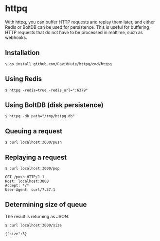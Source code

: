 # httpq

With httpq, you can buffer HTTP requests and replay them later, and either Redis or BoltDB can be used for persistence. This is useful for buffering HTTP requests that do not have to be processed in realtime, such as webhooks.

## Installation

```shell
$ go install github.com/DavidHuie/httpq/cmd/httpq
```

## Using Redis

```shell
$ httpq -redis=true -redis_url=":6379"
```

## Using BoltDB (disk persistence)

```shell
$ httpq -db_path="/tmp/httpq.db"
```

## Queuing a request

```shell
$ curl localhost:3000/push
```

## Replaying a request

```shell
$ curl localhost:3000/pop

GET /push HTTP/1.1
Host: localhost:3000
Accept: */*
User-Agent: curl/7.37.1
```

## Determining size of queue

The result is returning as JSON.

```shell
$ curl localhost:3000/size

{"size":3}
```
